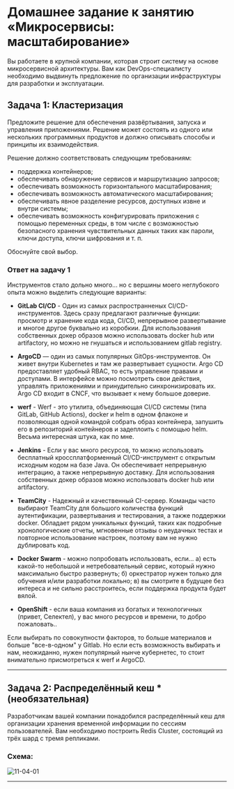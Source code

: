 # Домашнее задание к занятию «Микросервисы: масштабирование»

Вы работаете в крупной компании, которая строит систему на основе микросервисной архитектуры.
Вам как DevOps-специалисту необходимо выдвинуть предложение по организации инфраструктуры для разработки и эксплуатации.

## Задача 1: Кластеризация

Предложите решение для обеспечения развёртывания, запуска и управления приложениями.
Решение может состоять из одного или нескольких программных продуктов и должно описывать способы и принципы их взаимодействия.

Решение должно соответствовать следующим требованиям:
- поддержка контейнеров;
- обеспечивать обнаружение сервисов и маршрутизацию запросов;
- обеспечивать возможность горизонтального масштабирования;
- обеспечивать возможность автоматического масштабирования;
- обеспечивать явное разделение ресурсов, доступных извне и внутри системы;
- обеспечивать возможность конфигурировать приложения с помощью переменных среды, в том числе с возможностью безопасного хранения чувствительных данных таких как пароли, ключи доступа, ключи шифрования и т. п.

Обоснуйте свой выбор.

### Ответ на задачу 1

Инструментов стало дольно много... но с вершины моего неглубокого опыта можно выделить следующие варианты:

* **GitLab CI/CD** - Один из самых распространненых CI/CD-инструментов. Здесь сразу предлагают различные функции: просмотр и хранение кода кода, CI/CD, непрерывное развертывание и многое другое буквально из коробкии. Для использования собственных докер образов можно использовать docker hub или artifactory, но можно не гнушаться и использованием gitlab registry.

* **ArgoCD** — один из самых популярных GitOps-инструментов. Он живет внутри Kubernetes и там же развертывает сущности. Argo CD предоставляет удобный RBAC, то есть управление правами и доступами. В интерфейсе можно посмотреть свои действия, управлять приложениями и  принудительно синхронизировать их. Argo CD входит в CNCF, что вызывает к нему большое доверие. 

* **werf** - Werf - это утилита, объединяющая CI/CD системы (типа GitLab, GitHub Actions), docker и helm в одном флаконе и позволяющая одной командой собрать образ контейнера, запушить его в репозиторий контейнеров и задеплоить с помощью helm. Весьма интересная штука, как по мне.

* **Jenkins** - Если у вас много ресурсов, то можно использовать бесплатный кроссплатформенный CI/CD-инструмент с открытым исходным кодом на базе Java. Он обеспечивает непрерывную интеграцию, а также непрерывную доставку. Для использования собственных докер образов можно использовать docker hub или artifactory.

* **TeamCity** -  Надежный и качественный CI-сервер. Команды часто выбирают TeamCity для большого количества функций аутентификации, развертывания и тестирования, а также поддержки docker. Обладает рядом уникальных функций, таких как подробные хронологические отчеты, мгновенные отзывы о неудачных тестах и повторное использование настроек, поэтому вам не нужно дублировать код.

* **Docker Swarm** - можно попробовать использовать, если... а) есть какой-то небольшой и нетребовательный сервис, который нужно максимально быстро развернуть; б) оркестратор нужен только для обучения и/или разработки локально; в) вы смотрите в будущее без интереса и не сильно расстроитесь, если поддержка продукта будет вялой.

* **OpenShift**  - если ваша компания из богатых и технологичных (привет, Селектел), у вас много ресурсов и времени, то добро пожаловать..

Если выбирать по совокупности факторов, то больше материалов и больше "все-в-одном" у Gitlab.
Но если есть возможность выбирать и нам, неожиданно, нужен популярный нынче кубернетес, то стоит внимательно присмотреться к werf и ArgoCD.

---

## Задача 2: Распределённый кеш * (необязательная)

Разработчикам вашей компании понадобился распределённый кеш для организации хранения временной информации по сессиям пользователей.
Вам необходимо построить Redis Cluster, состоящий из трёх шард с тремя репликами.

### Схема:

![11-04-01](https://user-images.githubusercontent.com/1122523/114282923-9b16f900-9a4f-11eb-80aa-61ed09725760.png)

---